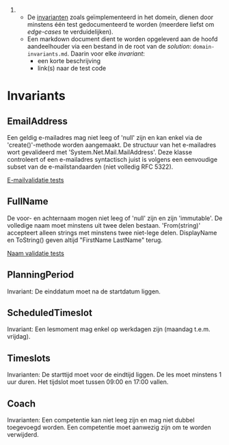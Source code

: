 1. - De [invarianten](../1.TheStables/readme.md) zoals geïmplementeerd in het domein, dienen door minstens één test gedocumenteerd te worden (meerdere liefst om *edge-cases* te verduidelijken).
   - Een markdown document dient te worden opgeleverd aan de hoofd aandeelhouder via een bestand in de root van de *solution*: `domain-invariants.md`. Daarin voor elke *invariant*:
     - een korte beschrijving 
     - link(s) naar de test code

# Invariants
## EmailAddress
Een geldig e-mailadres mag niet leeg of 'null' zijn en kan enkel via de 'create()'-methode worden aangemaakt.
De structuur van het e-mailadres wort gevalideerd met 'System.Net.Mail.MailAddress'. Deze klasse controleert of een e-mailadres syntactisch juist is volgens een eenvoudige subset van de e-mailstandaarden (niet volledig RFC 5322). 

[E-mailvalidatie tests](HorsesForCourses.Tests/Tests/CoachRegistration/EmailAdressTest.cs)


## FullName
De voor- en achternaam mogen niet leeg of 'null' zijn en zijn 'immutable'. De volledige naam moet minstens uit twee delen bestaan.
'From(string)' accepteert alleen strings met minstens twee niet-lege delen. DisplayName en ToString() geven altijd "FirstName LastName" terug.

[Naam validatie tests](HorsesForCourses.Tests/Tests/CoachRegistration/FullNameTest.cs)


## PlanningPeriod
Invariant: De einddatum moet na de startdatum liggen.


## ScheduledTimeslot
Invariant: Een lesmoment mag enkel op werkdagen zijn (maandag t.e.m. vrijdag).


## Timeslots
Invarianten: De starttijd moet voor de eindtijd liggen. De les moet minstens 1 uur duren. Het tijdslot moet tussen 09:00 en 17:00 vallen.


## Coach
Invarianten: Een competentie kan niet leeg zijn en mag niet dubbel toegevoegd worden. Een competentie moet aanwezig zijn om te worden verwijderd.

